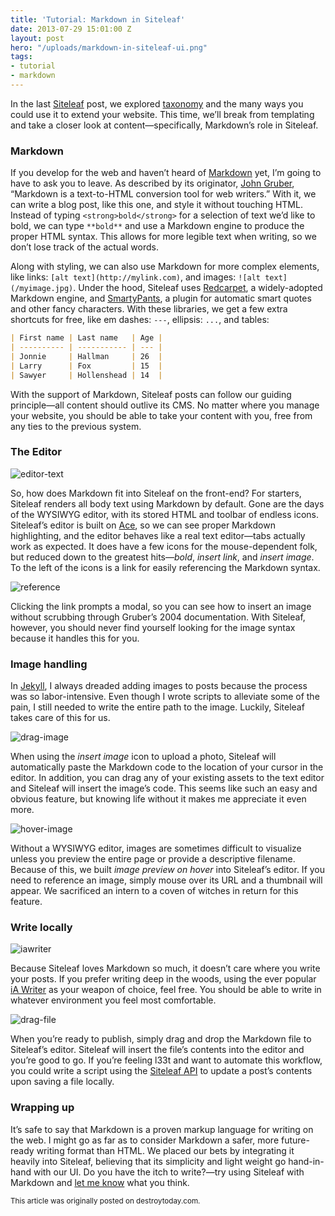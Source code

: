 ```yaml
---
title: 'Tutorial: Markdown in Siteleaf'
date: 2013-07-29 15:01:00 Z
layout: post
hero: "/uploads/markdown-in-siteleaf-ui.png"
tags:
- tutorial
- markdown
---
```


In the last [Siteleaf](http://siteleaf.com) post, we explored [taxonomy](/blog/taxonomy-in-siteleaf) and the many ways you could use it to extend your website. This time, we’ll break from templating and take a closer look at content—specifically, Markdown’s role in Siteleaf.


### Markdown

If you develop for the web and haven’t heard of [Markdown](http://daringfireball.net/projects/markdown/) yet, I’m going to have to ask you to leave. As described by its originator, [John Gruber](http://daringfireball.net), “Markdown is a text-to-HTML conversion tool for web writers.” With it, we can write a blog post, like this one, and style it without touching HTML. Instead of typing `<strong>bold</strong>` for a selection of text we’d like to bold, we can type `**bold**` and use a Markdown engine to produce the proper HTML syntax. This allows for more legible text when writing, so we don’t lose track of the actual words.

Along with styling, we can also use Markdown for more complex elements, like links: `[alt text](http://mylink.com)`, and images: `![alt text](/myimage.jpg)`. Under the hood, Siteleaf uses [Redcarpet](https://github.com/vmg/redcarpet), a widely-adopted Markdown engine, and [SmartyPants](http://daringfireball.net/projects/smartypants/), a plugin for automatic smart quotes and other fancy characters. With these libraries, we get a few extra shortcuts for free, like em dashes: `---`, ellipsis: `...`, and tables:

```markdown
| First name | Last name   | Age |
| ---------- | ----------- | --- |
| Jonnie     | Hallman     | 26  |
| Larry      | Fox         | 15  |
| Sawyer     | Hollenshead | 14  |
```

With the support of Markdown, Siteleaf posts can follow our guiding principle—all content should outlive its CMS. No matter where you manage your website, you should be able to take your content with you, free from any ties to the previous system.

### The Editor

![editor-text](/uploads/markdown-in-siteleaf-editor-text.jpg) 

So, how does Markdown fit into Siteleaf on the front-end? For starters, Siteleaf renders all body text using Markdown by default. Gone are the days of the WYSIWYG editor, with its stored HTML and toolbar of endless icons. Siteleaf’s editor is built on [Ace](http://ace.c9.io/), so we can see proper Markdown highlighting, and the editor behaves like a real text editor—tabs actually work as expected. It does have a few icons for the mouse-dependent folk, but reduced down to the greatest hits—*bold*, *insert link*, and *insert image*. To the left of the icons is a link for easily referencing the Markdown syntax. 

![reference](/uploads/markdown-in-siteleaf-reference.jpg)

Clicking the link prompts a modal, so you can see how to insert an image without scrubbing through Gruber’s 2004 documentation. With Siteleaf, however, you should never find yourself looking for the image syntax because it handles this for you.

### Image handling

In [Jekyll](http://jekyllrb.com), I always dreaded adding images to posts because the process was so labor-intensive. Even though I wrote scripts to alleviate some of the pain, I still needed to write the entire path to the image. Luckily, Siteleaf takes care of this for us.

![drag-image](/uploads/markdown-in-siteleaf-drag-image.jpg) 

When using the *insert image* icon to upload a photo, Siteleaf will automatically paste the Markdown code to the location of your cursor in the editor. In addition, you can drag any of your existing assets to the text editor and Siteleaf will insert the image’s code. This seems like such an easy and obvious feature, but knowing life without it makes me appreciate it even more.

![hover-image](/uploads/markdown-in-siteleaf-hover-image.jpg) 

Without a WYSIWYG editor, images are sometimes difficult to visualize unless you preview the entire page or provide a descriptive filename. Because of this, we built *image preview on hover* into Siteleaf’s editor. If you need to reference an image, simply mouse over its URL and a thumbnail will appear. We sacrificed an intern to a coven of witches in return for this feature.

### Write locally

![iawriter](/uploads/markdown-in-siteleaf-iawriter.jpg) 

Because Siteleaf loves Markdown so much, it doesn’t care where you write your posts. If you prefer writing deep in the woods, using the ever popular [iA Writer](http://www.iawriter.com/mac/) as your weapon of choice, feel free. You should be able to write in whatever environment you feel most comfortable.

![drag-file](/uploads/markdown-in-siteleaf-drag-file.png) 

When you’re ready to publish, simply drag and drop the Markdown file to Siteleaf’s editor. Siteleaf will insert the file’s contents into the editor and you’re good to go. If you’re feeling l33t and want to automate this workflow, you could write a script using the [Siteleaf API](https://github.com/siteleaf/siteleaf-api/) to update a post’s contents upon saving a file locally.

### Wrapping up

It’s safe to say that Markdown is a proven markup language for writing on the web. I might go as far as to consider Markdown a safer, more future-ready writing format than HTML. We placed our bets by integrating it heavily into Siteleaf, believing that its simplicity and light weight go hand-in-hand with our UI. Do you have the itch to write?—try using Siteleaf with Markdown and [let me know](http://twitter.com/siteleaf) what you think.

<small>This article was originally posted on destroytoday.com.</small>
